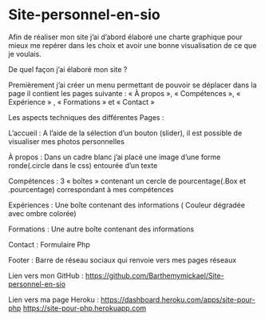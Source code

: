 # Site-personnel-en-sio
Afin de réaliser mon site j’ai d’abord élaboré une charte graphique pour mieux me repérer dans les choix et avoir une bonne visualisation de ce que je voulais. 

De quel façon j’ai élaboré mon site ?

Premièrement j’ai créer un menu permettant de pouvoir se déplacer dans la page il contient les pages suivante : « À propos », « Compétences », « Expérience » , « Formations » et « Contact »

Les aspects techniques des différentes Pages :

L’accueil : A l’aide de la sélection d’un bouton (slider), il est possible de visualiser mes photos personnelles 

À propos : Dans un cadre blanc j’ai placé une image d’une forme ronde(.circle dans le css) entourée d’un texte 

Compétences : 3 « boîtes » contenant un cercle de pourcentage(.Box et .pourcentage) correspondant à mes compétences 

Expériences : Une boîte contenant des informations ( Couleur dégradée avec ombre colorée)

Formations : Une autre boîte contenant des informations 

Contact : Formulaire Php 

Footer : Barre de réseau sociaux qui renvoie vers mes pages réseaux





Lien vers mon GitHub : https://github.com/Barthemymickael/Site-personnel-en-sio


Lien vers ma page Heroku :
 https://dashboard.heroku.com/apps/site-pour-php 
https://site-pour-php.herokuapp.com

